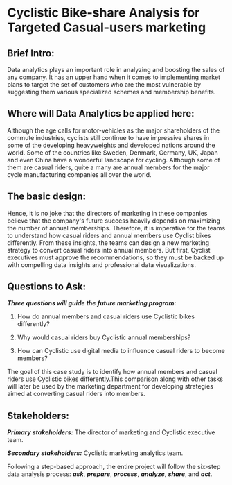 # Cyclistic Bike-share Analysis for Targeted Casual-users marketing

## Brief Intro:

Data analytics plays an important role in analyzing and boosting the sales of any company. It has an upper hand when it comes to implementing market plans to target the set of customers who are the most vulnerable by suggesting them various specialized schemes and membership benefits.

## Where will Data Analytics be applied here:

Although the age calls for motor-vehicles as the major shareholders of the commute industries, cyclists still continue to have impressive shares in some of the developing heavyweights and developed nations around the world. Some of the countries like Sweden, Denmark, Germany, UK, Japan and even China have a wonderful landscape for cycling. Although some of them are casual riders, quite a many are annual members for the major cycle manufacturing companies all over the world.

## The basic design:

Hence, it is no joke that the directors of marketing in these companies believe that the company's future success heavily depends on maximizing the number of annual memberships. Therefore, it is imperative for the teams to understand how casual riders and annual members use Cyclist bikes differently. From these insights, the teams can design a new marketing strategy to convert casual riders into annual members. But first, Cyclist executives must approve the recommendations, so they must be backed up with compelling data insights and professional data visualizations.

## Questions to Ask:

_**Three questions will guide the future marketing program:**_

1. How do annual members and casual riders use Cyclistic bikes differently?

2. Why would casual riders buy Cyclistic annual memberships?

3. How can Cyclistic use digital media to influence casual riders to become members?

The goal of this case study is to identify how annual members and casual riders use Cyclistic bikes differently.This comparison along with other tasks will later be used by the marketing department for developing strategies aimed at converting casual riders into members.

## Stakeholders:

_**Primary stakeholders:**_ The director of marketing and Cyclistic executive team.

_**Secondary stakeholders:**_ Cyclistic marketing analytics team.

Following a step-based approach, the entire project will follow the six-step data analysis process: _**ask**_, _**prepare**_, _**process**_, _**analyze**_, _**share**_, and _**act**_.
